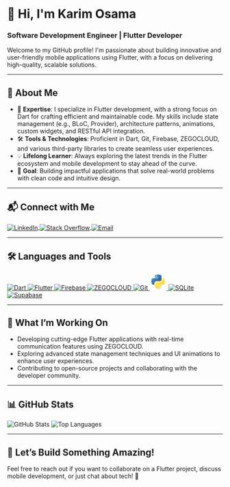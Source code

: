 # 👋 Hi, I'm Karim Osama

### Software Development Engineer | Flutter Developer

Welcome to my GitHub profile! I'm passionate about building innovative and user-friendly mobile applications using Flutter, with a focus on delivering high-quality, scalable solutions.

---

## 🌟 About Me
- 🚀 **Expertise**: I specialize in Flutter development, with a strong focus on Dart for crafting efficient and maintainable code. My skills include state management (e.g., BLoC, Provider), architecture patterns, animations, custom widgets, and RESTful API integration.
- 🛠 **Tools & Technologies**: Proficient in Dart, Git, Firebase, ZEGOCLOUD, and various third-party libraries to create seamless user experiences.
- 💡 **Lifelong Learner**: Always exploring the latest trends in the Flutter ecosystem and mobile development to stay ahead of the curve.
- 🎯 **Goal**: Building impactful applications that solve real-world problems with clean code and intuitive design.

---

## 📬 Connect with Me
<p align="left">
  <a href="https://linkedin.com/in/kareem-osama-141a78300" target="_blank">
    <img align="center" src="https://raw.githubusercontent.com/rahuldkjain/github-profile-readme-generator/master/src/images/icons/Social/linked-in-alt.svg" alt="LinkedIn" height="30" width="40" />
  </a>
  <a href="https://stackoverflow.com/users/23295401/kareem-osama" target="_blank">
    <img align="center" src="https://raw.githubusercontent.com/rahuldkjain/github-profile-readme-generator/master/src/images/icons/Social/stack-overflow.svg" alt="Stack Overflow" height="30" width="40" />
  </a>
  <a href="mailto:kareemosama455@gmail.com" target="_blank">
    <img align="center" src="https://www.vectorlogo.zone/logos/gmail/gmail-icon.svg" alt="Email" height="30" width="40" />
  </a>
</p>

---

## 🛠 Languages and Tools
<p align="left">
  <a href="https://dart.dev" target="_blank" rel="noreferrer">
    <img src="https://www.vectorlogo.zone/logos/dartlang/dartlang-icon.svg" alt="Dart" width="40" height="40" />
  </a>
  <a href="https://flutter.dev" target="_blank" rel="noreferrer">
    <img src="https://www.vectorlogo.zone/logos/flutterio/flutterio-icon.svg" alt="Flutter" width="40" height="40" />
  </a>
  <a href="https://firebase.google.com/" target="_blank" rel="noreferrer">
    <img src="https://www.vectorlogo.zone/logos/firebase/firebase-icon.svg" alt="Firebase" width="40" height="40" />
  </a>
  <a href="https://www.zegocloud.com/" target="_blank" rel="noreferrer">
    <img src="https://www.vectorlogo.zone/logos/zegocloud/zegocloud-icon.svg" alt="ZEGOCLOUD" width="40" height="40" />
  </a>
  <a href="https://git-scm.com/" target="_blank" rel="noreferrer">
    <img src="https://www.vectorlogo.zone/logos/git-scm/git-scm-icon.svg" alt="Git" width="40" height="40" />
  </a>
  <a href="https://www.python.org" target="_blank" rel="noreferrer">
    <img src="https://raw.githubusercontent.com/devicons/devicon/master/icons/python/python-original.svg" alt="Python" width="40" height="40" />
  </a>
  <a href="https://www.sqlite.org/" target="_blank" rel="noreferrer">
    <img src="https://www.vectorlogo.zone/logos/sqlite/sqlite-icon.svg" alt="SQLite" width="40" height="40" />
  </a>
  <a href="https://supabase.io/" target="_blank" rel="noreferrer">
    <img src="https://www.vectorlogo.zone/logos/supabase/supabase-icon.svg" alt="Supabase" width="40" height="40" />
  </a>
</p>

---

## 🚀 What I’m Working On
- Developing cutting-edge Flutter applications with real-time communication features using ZEGOCLOUD.
- Exploring advanced state management techniques and UI animations to enhance user experiences.
- Contributing to open-source projects and collaborating with the developer community.

---

## 📊 GitHub Stats
<p align="left">
  <img src="https://github-readme-stats.vercel.app/api?username=your-github-username&show_icons=true&theme=radical" alt="GitHub Stats" />
  <img src="https://github-readme-stats.vercel.app/api/top-langs/?username=your-github-username&layout=compact&theme=radical&langs_count=8&hide=python,sqlite&card_width=320" alt="Top Languages" />
</p>

---

## 📝 Let’s Build Something Amazing!
Feel free to reach out if you want to collaborate on a Flutter project, discuss mobile development, or just chat about tech! 🚀

